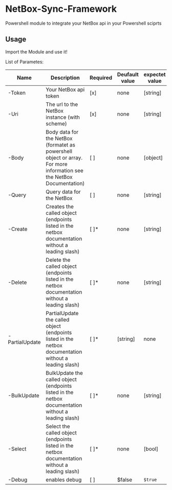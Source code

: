 # NetBox-Sync-Framework

Powershell module to integrate your NetBox api in your Powershell sciprts

## Usage

Import the Module and use it!

List of Parametes:

| Name | Description | Required | Deufault value | expectet value | Example value |
| --- | --- | --- | --- | --- | --- |
| -Token | Your NetBox api token | [x] | none | [string] | `"xxxxxxxxxxxxxxxxxxxxxx"` |
| -Uri | The url to the NetBox instance (with scheme) | [x] | none | [string] | `"https://netbox.example.com"` |
| -Body | Body data for the NetBox (formatet as powershell object or array. For more information see the NetBox Documentation) | [ ] | none | [object] | `@{'address' = '10.0.0.5/24', 'status' = 'active'}` |
| -Query | Query data for the NetBox | [ ] | none | [string] | `limit=10` |
| -Create | Creates the called object (endpoints listed in the netbox documentation without a leading slash) | [ ]* | none | [string] | `ipam/ip-addresses` |
| -Delete | Delete the called object (endpoints listed in the netbox documentation without a leading slash) | [ ]* | none | [string] | `ipam/ip-addresses` |
| -PartialUpdate | PartialUpdate the called object (endpoints listed in the netbox documentation without a leading slash) | [ ]* | [string] | none | `ipam/ip-addresses` |
| -BulkUpdate | BulkUpdate the called object (endpoints listed in the netbox documentation without a leading slash) | [ ]* | none | [string] | `ipam/ip-addresses` |
| -Select | Select the called object (endpoints listed in the netbox documentation without a leading slash) | [ ]* | none | [bool] | `ipam/ip-addresses` |
| -Debug | enables debug | [ ] | $false | `$true` |